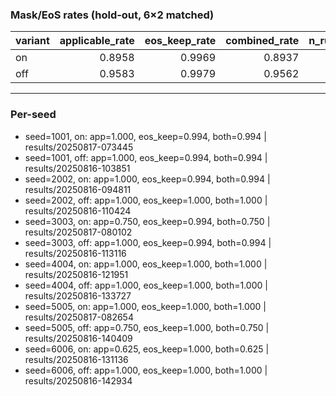 ### Mask/EoS rates (hold‑out, 6×2 matched)

| variant | applicable_rate | eos_keep_rate | combined_rate | n_runs |
|---|---:|---:|---:|---:|
| on | 0.8958 | 0.9969 | 0.8937 | 6 |
| off | 0.9583 | 0.9979 | 0.9562 | 6 |

---

### Per-seed

- seed=1001, on: app=1.000, eos_keep=0.994, both=0.994 | results/20250817-073445
- seed=1001, off: app=1.000, eos_keep=0.994, both=0.994 | results/20250816-103851
- seed=2002, on: app=1.000, eos_keep=0.994, both=0.994 | results/20250816-094811
- seed=2002, off: app=1.000, eos_keep=1.000, both=1.000 | results/20250816-110424
- seed=3003, on: app=0.750, eos_keep=0.994, both=0.750 | results/20250817-080102
- seed=3003, off: app=1.000, eos_keep=0.994, both=0.994 | results/20250816-113116
- seed=4004, on: app=1.000, eos_keep=1.000, both=1.000 | results/20250816-121951
- seed=4004, off: app=1.000, eos_keep=1.000, both=1.000 | results/20250816-133727
- seed=5005, on: app=1.000, eos_keep=1.000, both=1.000 | results/20250817-082654
- seed=5005, off: app=0.750, eos_keep=1.000, both=0.750 | results/20250816-140409
- seed=6006, on: app=0.625, eos_keep=1.000, both=0.625 | results/20250816-131136
- seed=6006, off: app=1.000, eos_keep=1.000, both=1.000 | results/20250816-142934
